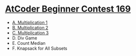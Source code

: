 # [AtCoder Beginner Contest 169](https://atcoder.jp/contests/abc169)

- [A. Multiplication 1](https://github.com/wingkwong/atcoder/blob/master/contests/abc169/A.cpp)
- [B. Multiplication 2](https://github.com/wingkwong/atcoder/blob/master/contests/abc169/B.cpp)
- [C. Multiplication 3](https://github.com/wingkwong/atcoder/blob/master/contests/abc169/C.cpp)
- D. Div Game   
- E. Count Median
- F. Knapsack for All Subsets